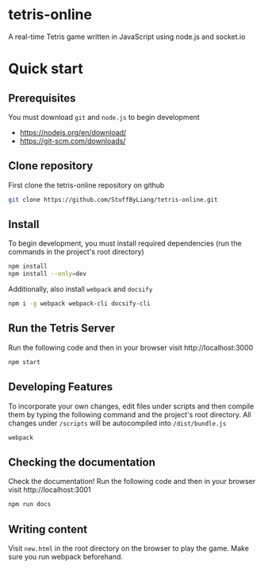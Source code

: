 # tetris-online

A real-time Tetris game written in JavaScript using node.js and socket.io

# Quick start

## Prerequisites

You must download `git` and `node.js` to begin development
* https://nodejs.org/en/download/
* https://git-scm.com/downloads/

## Clone repository

First clone the tetris-online repository on github

```bash
git clone https://github.com/StuffByLiang/tetris-online.git
```

## Install

To begin development, you must install required dependencies (run the commands in the project's root directory)

```bash
npm install
npm install --only=dev
```

Additionally, also install `webpack` and `docsify`

```bash
npm i -g webpack webpack-cli docsify-cli
```

## Run the Tetris Server

Run the following code and then in your browser visit http://localhost:3000

```bash
npm start
```

## Developing Features

To incorporate your own changes, edit files under scripts and then compile them by typing the following command and the project's root directory. All changes under `/scripts` will be autocompiled into `/dist/bundle.js`

```bash
webpack
```

## Checking the documentation

Check the documentation! Run the following code and then in your browser visit http://localhost:3001

```bash
npm run docs
```

## Writing content

Visit `new.html` in the root directory on the browser to play the game. Make sure you run webpack beforehand.
